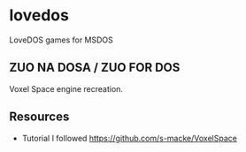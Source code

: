 # lovedos

LoveDOS games for MSDOS

## ZUO NA DOSA / ZUO FOR DOS
Voxel Space engine recreation.

## Resources
- Tutorial I followed https://github.com/s-macke/VoxelSpace

